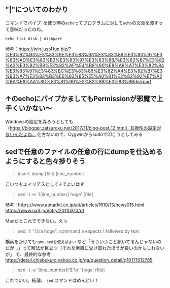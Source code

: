## "|"についてのわかり
コマンドでパイプ`|`を使う時の`echo`ってプログラムに対して`echo`の文章を渡すって意味だったのね。
```
echo list disk | diskpart
```
参考：https://win.just4fun.biz/?%E3%82%B3%E3%83%9E%E3%83%B3%E3%83%89%E3%83%97%E3%83%AD%E3%83%B3%E3%83%97%E3%83%88/%E3%83%87%E3%82%A3%E3%82%B9%E3%82%AF%E4%B8%80%E8%A6%A7%E3%82%84%E3%83%91%E3%83%BC%E3%83%86%E3%82%A4%E3%82%B7%E3%83%A7%E3%83%B3%E6%83%85%E5%A0%B1%E3%82%92%E7%A2%BA%E8%AA%8D%E3%81%99%E3%82%8B%E3%83%BBdiskpart

## ↑のechoにパイプかましてもPermissionが邪魔で上手くいかない～
Windowsの設定を弄ろうとしても（https://blogger.zatsuroku.net/2017/11/blog-post_12.html）互換性の設定がないんだよね…
仕方ないので、Cygwinからsudoで叩こうとしてみる

## sedで任意のファイルの任意の行にdumpを仕込めるようにすると色々捗りそう
> insert-dump [file] [line_number]

こいつをエイリアスとして↓でよいはず
> sed -i -e '1[line_number] hoge' [file]

参考 :  https://www.atmarkit.co.jp/ait/articles/1610/13/news015.html
        https://www.na3.jp/entry/20110310/p1
        
Macだとこれでできない。えっ
> sed: 1: "/2/a hoge": command a expects \ followed by text

検索をかけても `gnu-sedを使えばよい` など「そういうこと訊いてるんじゃないのだが…」って解法が目立つ（それを素直に受け取れたほうが良いのかもしれないが」
で、最終的な参考： https://detail.chiebukuro.yahoo.co.jp/qa/question_detail/q10171612785
> sed -i -e '[line_number]i\'$'\n'' hoge' [file]

これでいい。結論、 `sed` コマンドはめんどい！
